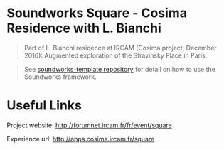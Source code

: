 # Soundworks Square - Cosima Residence with L. Bianchi

> Part of L. Bianchi residence at IRCAM (Cosima project, December 2016): Augmented exploration of the Stravinsky Place in Paris.

> See [soundworks-template repository](https://github.com/collective-soundworks/soundworks-template) for detail on how to use the Soundworks framework.

# Useful Links

Project website: http://forumnet.ircam.fr/fr/event/square

Experience url: http://apps.cosima.ircam.fr/square


